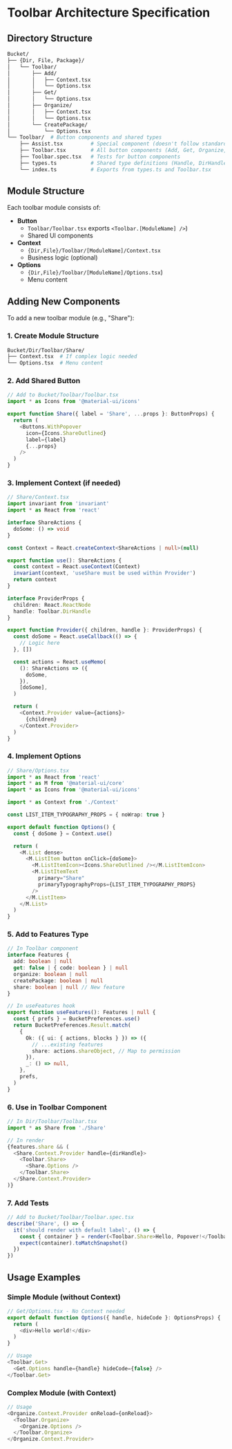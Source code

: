 # Toolbar Architecture Specification

## Directory Structure

```sh
Bucket/
├── {Dir, File, Package}/
│   └── Toolbar/
│       ├── Add/
│       │   ├── Context.tsx
│       │   └── Options.tsx
│       ├── Get/
│       │   └── Options.tsx
│       ├── Organize/
│       │   ├── Context.tsx
│       │   └── Options.tsx
│       └── CreatePackage/
│           └── Options.tsx
└── Toolbar/  # Button components and shared types
    ├── Assist.tsx         # Special component (doesn't follow standard pattern)
    ├── Toolbar.tsx        # All button components (Add, Get, Organize, CreatePackage)
    ├── Toolbar.spec.tsx   # Tests for button components
    ├── types.ts           # Shared type definitions (Handle, DirHandle, etc.)
    └── index.ts           # Exports from types.ts and Toolbar.tsx
```

## Module Structure

Each toolbar module consists of:

- **Button**
  - `Toolbar/Toolbar.tsx` exports `<Toolbar.[ModuleName] />`)
  - Shared UI components
- **Context**
  - `{Dir,File}/Toolbar/[ModuleName]/Context.tsx`
  - Business logic (optional)
- **Options**
  - `{Dir,File}/Toolbar/[ModuleName]/Options.tsx`)
  - Menu content

## Adding New Components

To add a new toolbar module (e.g., "Share"):

### 1. Create Module Structure

```sh
Bucket/Dir/Toolbar/Share/
├── Context.tsx  # If complex logic needed
└── Options.tsx  # Menu content
```

### 2. Add Shared Button

```typescript
// Add to Bucket/Toolbar/Toolbar.tsx
import * as Icons from '@material-ui/icons'

export function Share({ label = 'Share', ...props }: ButtonProps) {
  return (
    <Buttons.WithPopover
      icon={Icons.ShareOutlined}
      label={label}
      {...props}
    />
  )
}
```

### 3. Implement Context (if needed)

```typescript
// Share/Context.tsx
import invariant from 'invariant'
import * as React from 'react'

interface ShareActions {
  doSome: () => void
}

const Context = React.createContext<ShareActions | null>(null)

export function use(): ShareActions {
  const context = React.useContext(Context)
  invariant(context, 'useShare must be used within Provider')
  return context
}

interface ProviderProps {
  children: React.ReactNode
  handle: Toolbar.DirHandle
}

export function Provider({ children, handle }: ProviderProps) {
  const doSome = React.useCallback(() => {
    // Logic here
  }, [])

  const actions = React.useMemo(
    (): ShareActions => ({
      doSome,
    }),
    [doSome],
  )

  return (
    <Context.Provider value={actions}>
      {children}
    </Context.Provider>
  )
}
```

### 4. Implement Options

```typescript
// Share/Options.tsx
import * as React from 'react'
import * as M from '@material-ui/core'
import * as Icons from '@material-ui/icons'

import * as Context from './Context'

const LIST_ITEM_TYPOGRAPHY_PROPS = { noWrap: true }

export default function Options() {
  const { doSome } = Context.use()

  return (
    <M.List dense>
      <M.ListItem button onClick={doSome}>
        <M.ListItemIcon><Icons.ShareOutlined /></M.ListItemIcon>
        <M.ListItemText
          primary="Share"
          primaryTypographyProps={LIST_ITEM_TYPOGRAPHY_PROPS}
        />
      </M.ListItem>
    </M.List>
  )
}
```

### 5. Add to Features Type

```typescript
// In Toolbar component
interface Features {
  add: boolean | null
  get: false | { code: boolean } | null
  organize: boolean | null
  createPackage: boolean | null
  share: boolean | null // New feature
}

// In useFeatures hook
export function useFeatures(): Features | null {
  const { prefs } = BucketPreferences.use()
  return BucketPreferences.Result.match(
    {
      Ok: ({ ui: { actions, blocks } }) => ({
        // ...existing features
        share: actions.shareObject, // Map to permission
      }),
      _: () => null,
    },
    prefs,
  )
}
```

### 6. Use in Toolbar Component

```typescript
// In Dir/Toolbar/Toolbar.tsx
import * as Share from './Share'

// In render
{features.share && (
  <Share.Context.Provider handle={dirHandle}>
    <Toolbar.Share>
      <Share.Options />
    </Toolbar.Share>
  </Share.Context.Provider>
)}
```

### 7. Add Tests

```typescript
// Add to Bucket/Toolbar/Toolbar.spec.tsx
describe('Share', () => {
  it('should render with default label', () => {
    const { container } = render(<Toolbar.Share>Hello, Popover!</Toolbar.Share>)
    expect(container).toMatchSnapshot()
  })
})
```

## Usage Examples

### Simple Module (without Context)

```typescript
// Get/Options.tsx - No Context needed
export default function Options({ handle, hideCode }: OptionsProps) {
  return (
    <div>Hello world!</div>
  )
}

// Usage
<Toolbar.Get>
  <Get.Options handle={handle} hideCode={false} />
</Toolbar.Get>
```

### Complex Module (with Context)

```typescript
// Usage
<Organize.Context.Provider onReload={onReload}>
  <Toolbar.Organize>
    <Organize.Options />
  </Toolbar.Organize>
</Organize.Context.Provider>
```
